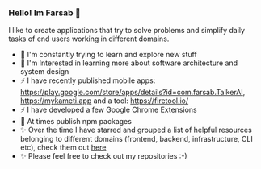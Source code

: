 ### Hello! Im Farsab 👋

I like to create applications that try to solve problems and simplify daily tasks of end users working in different domains.

- 🌱 I'm constantly trying to learn and explore new stuff 
- 📐 I'm Interested in learning more about software architecture and system design
- ⚡ I have recently published mobile apps: https://play.google.com/store/apps/details?id=com.farsab.TalkerAI, https://mykameti.app and a tool: https://firetool.io/
- ⚡ I have developed a few Google Chrome Extensions
- 🎁 At times publish npm packages
- ✨ Over the time I have starred and grouped a list of helpful resources belonging to different domains (frontend, backend, infrastructure, CLI etc), check them out <a href="https://github.com/farsabbutt?tab=stars">here</a>
- ✨ Please feel free to check out my repositories :-)

<!--
**farsabbutt/farsabbutt** is a ✨ _special_ ✨ repository because its `README.md` (this file) appears on your GitHub profile.

Here are some ideas to get you started:

- 🔭 I’m currently working on ...
- 🌱 I’m currently learning ...
- 👯 I’m looking to collaborate on ...
- 🤔 I’m looking for help with ...
- 💬 Ask me about ...
- 📫 How to reach me: ...
- 😄 Pronouns: ...
- ⚡ Fun fact: ...
-->
